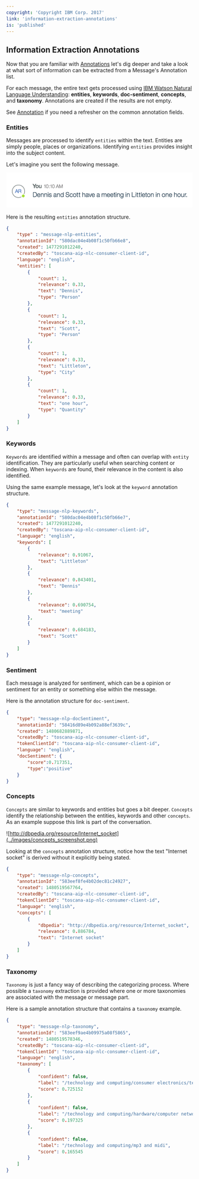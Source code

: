 ```yaml
---
copyright: 'Copyright IBM Corp. 2017'
link: 'information-extraction-annotations'
is: 'published'
---
```

## Information Extraction Annotations

Now that you are familiar with [Annotations](../guides/V1_annotations.md) let's dig deeper and take a look at what sort of information can be extracted from a Message's Annotation list.

For each message, the entire text gets processed using [IBM Watson Natural Language Understanding](https://www.ibm.com/watson/services/natural-language-understanding/): **entities**, **keywords**, **doc-sentiment**, **concepts**, and **taxonomy**. Annotations are created if the results are not empty.

See [Annotation](../guides/V1_annotations.md) if you need a refresher on the common annotation fields.

### Entities
Messages are processed to identify `entities` within the text. Entities are simply people, places or organizations. Identifying `entities` provides insight into the subject content.

Let's imagine you sent the following message.

![Dennis and Scott have a meeting in Littleton in one hour.](../images/info_extraction_example1.png)

Here is the resulting `entities` annotation structure.

````json
{
	"type" : "message-nlp-entities",
	"annotationId": "580dac04e4b08f1c50fb66e8",
	"created": 1477291012240,
	"createdBy": "toscana-aip-nlc-consumer-client-id",
	"language": "english",
	"entities": [
		{
			"count": 1,
			"relevance": 0.33,
			"text": "Dennis",
			"type": "Person"
		},
		{
			"count": 1,
			"relevance": 0.33,
			"text": "Scott",
			"type": "Person"
		},
		{
			"count": 1,
			"relevance": 0.33,
			"text": "Littleton",
			"type": "City"
		},
		{
			"count": 1,
			"relevance": 0.33,
			"text": "one hour",
			"type": "Quantity"
		}
	]
}
````

### Keywords
`Keywords` are identified within a message and often can overlap with `entity` identification. They are particularly useful when searching content or indexing. When `keywords` are found, their relevance in the content is also identified.

Using the same example message, let's look at the `keyword` annotation structure.

````json
{
	"type": "message-nlp-keywords",
	"annotationId": "580dac04e4b08f1c50fb66e7",
	"created": 1477291012240,
	"createdBy": "toscana-aip-nlc-consumer-client-id",
	"language": "english",
	"keywords": [
		{
			"relevance": 0.91067,
			"text": "Littleton"
		},
		{
			"relevance": 0.843401,
			"text": "Dennis"
		},
		{
			"relevance": 0.690754,
			"text": "meeting"
		},
		{
			"relevance": 0.684183,
			"text": "Scott"
		}
	]
}
````

### Sentiment
Each message is analyzed for sentiment, which can be a opinion or sentiment for an entity or something else within the message.

Here is the annotation structure for `doc-sentiment`.
````json
{
	"type": "message-nlp-docSentiment",				   
	"annotationId": "58416d89e4b092a88ef3639c",
	"created": 1480682889871,
	"createdBy": "toscana-aip-nlc-consumer-client-id",
	"tokenClientId": "toscana-aip-nlc-consumer-client-id",
	"language": "english",
	"docSentiment": {
		"score":0.717351,
		"type":"positive"
	}
}
````

### Concepts
`Concepts` are similar to keywords and entities but goes a bit deeper. `Concepts` identify the relationship between the entities, keywords and other `concepts`. As an example suppose this link is part of the conversation.

![http://dbpedia.org/resource/Internet_socket](../images/concepts_screenshot.png)

Looking at the `concepts` annotation structure, notice how the text "Internet socket" is derived without it explicitly being stated.
````json
{
	"type": "message-nlp-concepts",
	"annotationId": "583eef8fe4b02dec81c24927",
	"created": 1480519567764,
	"createdBy": "toscana-aip-nlc-consumer-client-id",
	"tokenClientId": "toscana-aip-nlc-consumer-client-id",
	"language": "english",
	"concepts": [
		{
			"dbpedia": "http://dbpedia.org/resource/Internet_socket",
			"relevance": 0.886784,
			"text": "Internet socket"
		}
	]
}

````

### Taxonomy
`Taxonomy` is just a fancy way of describing the categorizing process. Where possible a `taxonomy` extraction is provided where one or more taxonomies are associated with the message or message part.

Here is a sample annotation structure that contains a `taxonomy` example.
````json
{
	"type": "message-nlp-taxonomy",
	"annotationId": "583eef9ae4b09975a08f5865",
	"created": 1480519578346,
	"createdBy": "toscana-aip-nlc-consumer-client-id",
	"tokenClientId": "toscana-aip-nlc-consumer-client-id",
	"language": "english",
	"taxonomy": [
		{
			"confident": false,
			"label": "/technology and computing/consumer electronics/telephones/mobile phones",
			"score": 0.725152
		},
		{
			"confident": false,
			"label": "/technology and computing/hardware/computer networking/router",
			"score": 0.197325
		},
		{
			"confident": false,
			"label": "/technology and computing/mp3 and midi",
			"score": 0.165545
		}
	]
}
````
